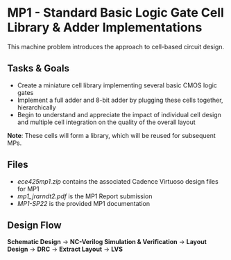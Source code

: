 # MP1 - Standard Basic Logic Gate Cell Library & Adder Implementations

This machine problem introduces the approach to cell-based circuit design. 

## Tasks & Goals 
* Create a miniature cell library implementing several basic CMOS logic gates 
* Implement a full adder and 8-bit adder by plugging these cells together, hierarchically 
* Begin to understand and appreciate the impact of individual cell design and multiple cell integration on the quality of the overall layout 

**Note**: These cells will form a library, which will be reused for subsequent MPs. 

## Files
* *ece425mp1.zip* contains the associated Cadence Virtuoso design files for MP1
* *mp1_jrarndt2.pdf* is the MP1 Report submission
* *MP1-SP22* is the provided MP1 documentation 

## Design Flow 
**Schematic Design** -> **NC-Verilog Simulation & Verification** -> **Layout Design** -> **DRC** -> **Extract Layout** -> **LVS**



